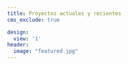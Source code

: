 ```yaml
---
title: Proyectos actuales y recientes
cms_exclude: true

design:
  view: '1'
header: 
  image: "featured.jpg"
---
```

